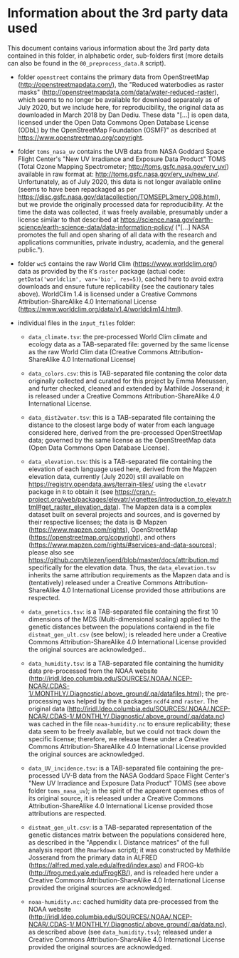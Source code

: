 # Information about the 3rd party data used

This document contains various information about the 3rd party data contained in this folder, in alphabetic order, sub-folders first (more details can also be found in the `00_preprocess_data.R` script).

- folder `openstreet` contains the primary data from OpenStreetMap (http://openstreetmapdata.com/), the "Reduced waterbodies as raster masks" (http://openstreetmapdata.com/data/water-reduced-raster), which seems to no longer be available for download separately as of July 2020, but we include here, for reproducibility, the original data as downloaded in March 2018 by Dan Dediu. These data "[...] is open data, licensed under the Open Data Commons Open Database License (ODbL) by the OpenStreetMap Foundation (OSMF)" as described at https://www.openstreetmap.org/copyright.

- folder `toms_nasa_uv` contains the UVB data from NASA Goddard Space Flight Center's "New UV Irradiance and Exposure Data Product" TOMS (Total Ozone Mapping Spectrometer; http://toms.gsfc.nasa.gov/ery_uv/) available in raw format at: http://toms.gsfc.nasa.gov/ery_uv/new_uv/. Unfortunately, as of July 2020, this data is not longer available online (seems to have been repackaged as per https://disc.gsfc.nasa.gov/datacollection/TOMSEPL3mery_008.html), but we provide the originally processed data for reproducibility. At the time the data was collected, it was freely available, presumably under a license similar to that described at https://science.nasa.gov/earth-science/earth-science-data/data-information-policy/ ("[...] NASA promotes the full and open sharing of all data with the research and applications communities, private industry, academia, and the general public.").

- folder `wc5` contains the raw World Clim (https://www.worldclim.org/) data as provided by the `R`'s `raster` package (actual code: `getData('worldclim', var='bio', res=5)`), cached here to avoid extra downloads and ensure future replicability (see the cautionary tales above). WorldClim 1.4 is licensed under a Creative Commons Attribution-ShareAlike 4.0 International License (https://www.worldclim.org/data/v1.4/worldclim14.html).

- individual files in the `input_files` folder:

  - `data_climate.tsv`: the pre-processed World Clim climate and ecology data as a TAB-separated file: governed by the same license as the raw World Clim data (Creative Commons Attribution-ShareAlike 4.0 International License)
  
  - `data_colors.csv`: this is TAB-separated file contaning the color data originally collected and curated for this project by Emma Meeussen, and furter checked, cleaned and extended by Mathilde Josserand; it is released under a Creative Commons Attribution-ShareAlike 4.0 International License.
  
  - `data_dist2water.tsv`: this is a TAB-separated file containing the distance to the closest large body of water from each language considered here, derived from the pre-processed OpenStreetMap data; governed by the same license as the OpenStreetMap data (Open Data Commons Open Database License).
  
  - `data_elevation.tsv`:  this is a TAB-separated file containing the elevation of each language used here, derived from the Mapzen elevation data, currently (July 2020) still available on https://registry.opendata.aws/terrain-tiles/ using the `elevatr` package in `R` to obtain it (see https://cran.r-project.org/web/packages/elevatr/vignettes/introduction_to_elevatr.html#get_raster_elevation_data). The  Mapzen data is a complex dataset built on several projects and sources, and is governed by their respective licenses; the data is © Mapzen (https://www.mapzen.com/rights), OpenStreetMap (https://openstreetmap.org/copyright), and others (https://www.mapzen.com/rights/#services-and-data-sources); please also see https://github.com/tilezen/joerd/blob/master/docs/attribution.md specifically for the elevation data. Thus, the `data_elevation.tsv` inherits the same attribution requirements as the Mapzen data and is (tentatively) released under a Creative Commons Attribution-ShareAlike 4.0 International License provided those attributions are respected.
  
  - `data_genetics.tsv`: is a TAB-separated file containing the first 10 dimensions of the MDS (Multi-dimensional scaling) applied to the genetic distances between the populations contaiend in the file `distmat_gen_ult.csv` (see below); is releaded here under a Creative Commons Attribution-ShareAlike 4.0 International License provided the original sources are acknowledged..
  
  - `data_humidity.tsv`: is a TAB-separated file containing the humidity data pre-processed from the NOAA website (http://iridl.ldeo.columbia.edu/SOURCES/.NOAA/.NCEP-NCAR/.CDAS-1/.MONTHLY/.Diagnostic/.above_ground/.qa/datafiles.html); the pre-processing was helped by the `R` packages `ncdf4` and `raster`. The original data (http://iridl.ldeo.columbia.edu/SOURCES/.NOAA/.NCEP-NCAR/.CDAS-1/.MONTHLY/.Diagnostic/.above_ground/.qa/data.nc) was cached in the file `noaa-humidity.nc` to ensure replicability; these data seem to be freely available, but we could not track down the specific license; therefore, we release these under a Creative Commons Attribution-ShareAlike 4.0 International License provided the original sources are acknowledged.
  
  - `data_UV_incidence.tsv`: is a TAB-separated file containing the pre-processed UV-B data from the NASA Goddard Space Flight Center's "New UV Irradiance and Exposure Data Product" TOMS (see above folder `toms_nasa_uv`); in the spirit of the apparent opennes ethos of its original source, it is released under a Creative Commons Attribution-ShareAlike 4.0 International License provided those attributions are respected.
  
  - `distmat_gen_ult.csv`: is a TAB-separated representation of the genetic distances matrix between the populations considered here, as described in the "Appendix I. Distance matrices" of the full analysis report (the `Rmarkdown` script); it was constructed by Mathilde Josserand from the primary data in ALFRED (https://alfred.med.yale.edu/alfred/index.asp) and FROG-kb (http://frog.med.yale.edu/FrogKB/), and is releaded here under a Creative Commons Attribution-ShareAlike 4.0 International License provided the original sources are acknowledged.
  
  - `noaa-humidity.nc`: cached humidity data pre-processed from the NOAA website (http://iridl.ldeo.columbia.edu/SOURCES/.NOAA/.NCEP-NCAR/.CDAS-1/.MONTHLY/.Diagnostic/.above_ground/.qa/data.nc), as described above (see `data_humidity.tsv`); released under a Creative Commons Attribution-ShareAlike 4.0 International License provided the original sources are acknowledged.
  

